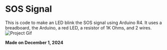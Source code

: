 # SOS Signal
This is code to make an LED blink the SOS signal using Arduino R4. It uses a breadboard, the Arduino, a red LED, a resistor of 1K Ohms, and 2 wires.
![Project Gif](https://i.imgur.com/JmHGFJT.gif)

**Made on December 1, 2024**
